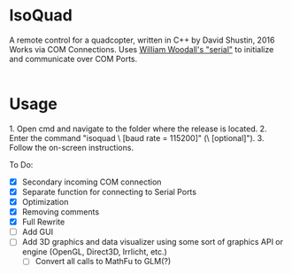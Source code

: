 # IsoQuad
A remote control for a quadcopter, written in C++ by David Shustin, 2016
<br>
Works via COM Connections.  Uses <a href="https://github.com/wjwwood/serial">William Woodall's "serial"</a> to initialize and communicate over COM Ports.
<br><br>
<h1>Usage</h1>
1. Open cmd and navigate to the folder where the release is located.
2. Enter the command "isoquad \<Primary COM Port\> [baud rate = 115200]" (\<required\> [optional]").
3. Follow the on-screen instructions.

To Do:
- [x] Secondary incoming COM connection
- [x] Separate function for connecting to Serial Ports
- [x] Optimization
- [x] Removing comments
- [x] Full Rewrite
- [ ] Add GUI
- [ ] Add 3D graphics and data visualizer using some sort of graphics API or engine (OpenGL, Direct3D, Irrlicht, etc.)
    - [ ] Convert all calls to MathFu to GLM(?)
